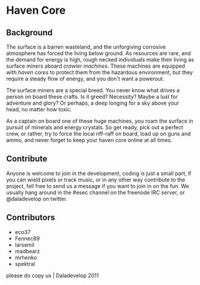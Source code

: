 Haven Core
==========

Background
----------
The surface is a barren wasteland, and the unforgiving corrosive atmosphere
has forced the living below ground.  As resources are rare, and the demand for
energy is high, rough necked individuals make their living as surface miners
aboard *crawler machines*.  These machines are equipped with *haven cores* to
protect them from the hazardous environment, but they require a steady flow of
energy, and you don't want a powerout.

The surface miners are a special breed.  You never know what drives a person on
board these crafts.  Is it greed?  Necessity?  Maybe a lust for adventure and
glory?  Or perhaps, a deep longing for a sky above your head, no matter how
toxic.

As a captain on board one of these huge machines,  you roam the surface in
pursuit of minerals and energy crystals.  So get ready, pick out a perfect crew,
or rather, try to force the local riff-raff on board, load up on guns and ammo,
and never forget to keep your haven core online at all times.

Contribute
----------
Anyone is welcome to join in the development, coding is just a small part, if
you can wield pixels or track music, or in any other way contribute to the
project, fell free to send us a message if you want to join in on the fun. 
We usually hang around in the #esec channel on the freenode IRC server, or
@daladevelop on twitter.

Contributors
------------
* eco37
* Fennec89
* larsemil
* madbearz
* mrhenko
* spektral

please do copy us | Daladevelop 2011
